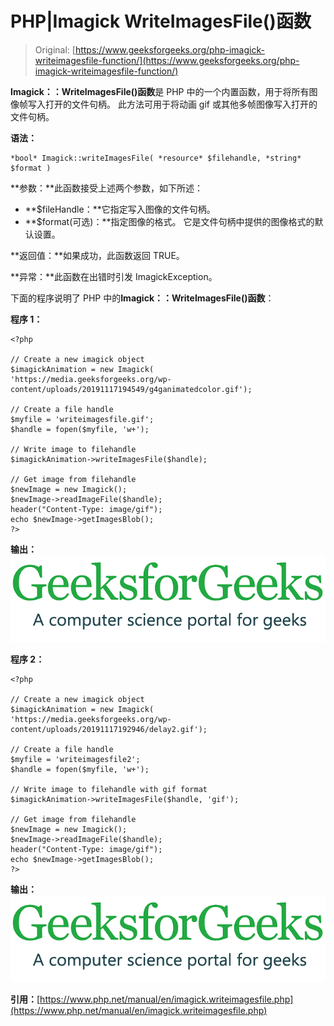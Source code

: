 # PHP|Imagick WriteImagesFile()函数

> Original: [https://www.geeksforgeeks.org/php-imagick-writeimagesfile-function/](https://www.geeksforgeeks.org/php-imagick-writeimagesfile-function/)

**Imagick：：WriteImagesFile()函数**是 PHP 中的一个内置函数，用于将所有图像帧写入打开的文件句柄。 此方法可用于将动画 gif 或其他多帧图像写入打开的文件句柄。

**语法：**

```
*bool* Imagick::writeImagesFile( *resource* $filehandle, *string* $format )
```

**参数：**此函数接受上述两个参数，如下所述：

*   **$fileHandle：**它指定写入图像的文件句柄。
*   **$format(可选)：**指定图像的格式。 它是文件句柄中提供的图像格式的默认设置。

**返回值：**如果成功，此函数返回 TRUE。

**异常：**此函数在出错时引发 ImagickException。

下面的程序说明了 PHP 中的**Imagick：：WriteImagesFile()函数**：

**程序 1：**

```
<?php 

// Create a new imagick object 
$imagickAnimation = new Imagick(
'https://media.geeksforgeeks.org/wp-content/uploads/20191117194549/g4ganimatedcolor.gif'); 

// Create a file handle
$myfile = 'writeimagesfile.gif';
$handle = fopen($myfile, 'w+'); 

// Write image to filehandle
$imagickAnimation->writeImagesFile($handle); 

// Get image from filehandle
$newImage = new Imagick();
$newImage->readImageFile($handle);
header("Content-Type: image/gif");
echo $newImage->getImagesBlob();
?>
```

**输出：**
![](img/df7e9c5957f2cb509bf9afaa1f0bbbfd.png)

**程序 2：**

```
<?php 

// Create a new imagick object 
$imagickAnimation = new Imagick(
'https://media.geeksforgeeks.org/wp-content/uploads/20191117192946/delay2.gif'); 

// Create a file handle
$myfile = 'writeimagesfile2';
$handle = fopen($myfile, 'w+'); 

// Write image to filehandle with gif format
$imagickAnimation->writeImagesFile($handle, 'gif'); 

// Get image from filehandle
$newImage = new Imagick();
$newImage->readImageFile($handle);
header("Content-Type: image/gif");
echo $newImage->getImagesBlob();
?>
```

**输出：**
![](img/6d328ebf357b496869a89c7b81e916e4.png)

**引用：**[https://www.php.net/manual/en/imagick.writeimagesfile.php](https://www.php.net/manual/en/imagick.writeimagesfile.php)
